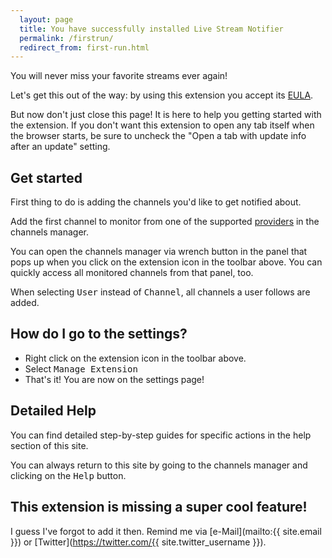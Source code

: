 ```yaml
---
  layout: page
  title: You have successfully installed Live Stream Notifier
  permalink: /firstrun/
  redirect_from: first-run.html
---
```

You will never miss your favorite streams ever again!

Let's get this out of the way: by using this extension you accept its [EULA](/eula).

But now don't just close this page! It is here to help you getting started with the extension. If you don't want this extension to open any tab itself when the browser starts, be sure to uncheck the "Open a tab with update info after an update" setting.

Get started
-----------
First thing to do is adding the channels you'd like to get notified about.

<!-- The easiest way is to have the Add-on guess your favorite channels by looking at your logins, however this only works for a few of the available [providers](/providers/) and still needs a click on a button in the channels manager. -->

Add the first channel to monitor from one of the supported [providers](/providers/) in the channels manager.

You can open the channels manager via wrench button in the panel that pops up when you click on the extension icon in the toolbar above. You can quickly access all monitored channels from that panel, too.

When selecting <samp>User</samp> instead of <samp>Channel</samp>, all channels a user follows are added.

How do I go to the settings?
----------------------------
 - Right click on the extension icon in the toolbar above.
 - Select <samp>Manage Extension</samp>
 - That's it! You are now on the settings page!

Detailed Help
-------------
You can find detailed step-by-step guides for specific actions in the help section of this site.

You can always return to this site by going to the channels manager and clicking on the <samp>Help</samp> button.

This extension is missing a super cool feature!
-----------------------------------------
I guess I've forgot to add it then. Remind me via [e-Mail](mailto:{{ site.email }}) or [Twitter](https://twitter.com/{{ site.twitter_username }}).
